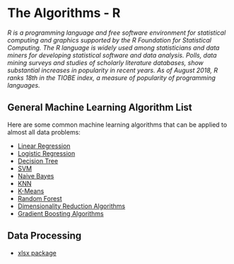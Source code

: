 # The Algorithms - R
*R is a programming language and free software environment for statistical computing and graphics supported by the R Foundation for Statistical Computing. The R language is widely used among statisticians and data miners for developing statistical software and data analysis. Polls, data mining surveys and studies of scholarly literature databases, show substantial increases in popularity in recent years. As of August 2018, R ranks 18th in the TIOBE index, a measure of popularity of programming languages.*

## General Machine Learning Algorithm List

Here are some common machine learning algorithms that can be applied to almost all data problems:

  - [Linear Regression](https://github.com/TheAlgorithms/R/blob/master/Linear%20Regression.R)
  - [Logistic Regression](https://github.com/TheAlgorithms/R/blob/master/Logistic%20Regression.R)
  - [Decision Tree](https://github.com/TheAlgorithms/R/blob/master/Decision%20Tree.R)
  - [SVM](https://github.com/TheAlgorithms/R/blob/master/SVM.R)
  - [Naive Bayes](https://github.com/TheAlgorithms/R/blob/master/Naive%20Bayes.R)
  - [KNN](https://github.com/TheAlgorithms/R/blob/master/KNN.R)
  - [K-Means](https://github.com/TheAlgorithms/R/blob/master/K-Means.R)
  - [Random Forest](https://github.com/TheAlgorithms/R/blob/master/Random%20Forest.R)
  - [Dimensionality Reduction Algorithms](https://github.com/TheAlgorithms/R/blob/master/Dimensionality%20Reduction%20Algorithms.R)
  - [Gradient Boosting Algorithms](https://github.com/TheAlgorithms/R/blob/master/Gradient%20Boosting%20Algorithms.R)
  
## Data Processing
  - [xlsx package](https://github.com/TheAlgorithms/R/blob/master/data_processing.R)
